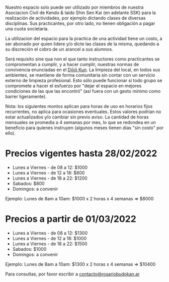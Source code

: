 <meta name="robots" content="noindex" />
<title>Acuerdo de Uso - https://rosariobudokan.ar/acuerdo-de-uso</title>

Nuestro espacio solo puede ser utilizado por miembros de nuestra Asociacion Civil de Kendo & Iaido Shin Sen Kai (en adelante SSK) para la realización de actividades, por ejemplo dictando clases de diversas disciplinas. Sus practicantes, por otro lado, no tienen obligación a pagar una cuota societaria.

La utilizacion del espacio para la practica de una actividad tiene un costo, a ser abonado por quien lidere y/o dicte las clases de la misma, quedando a su discreción el cobro de un arancel a sus alumnos.

Será requisito sine qua non el que tanto instructores como practicantes se compromentan a cumplir, y a hacer cumplir, nuestras normas de convivencia enunciadas en el [Dōjō Kun](/dojokun). La limpieza del local, en todos sus ambientes, se mantiene de forma comunitaria sin contar con un servicio externo de limpieza profesional. Esto sólo puede funcionar si todo grupo se compromete a hacer el esfuerzo por "dejar el espacio en mejores condiciones de las que las encontró" (así fuera con un gesto mínimo como barrer ligeramente).

Nota: los siguientes montos aplican para horas de uso en horarios fijos recurrentes, no aplica para ocasiones eventuales. 
Estos valores podrían no estar actualizados y/o cambiar sin previo aviso. La cantidad de horas mensuales se promedia a 4 semanas por mes, lo que se redondea en un beneficio para quienes instruyen (algunos meses tienen dias "sin costo" por ello).

# Precios vigentes hasta 28/02/2022
- Lunes a Viernes - de 08 a 12: $1000
- Lunes a Viernes - de 12 a 18:  $800
- Lunes a Viernes - de 18 a 22: $1200
- Sabados: $800
- Domingos: a convenir

Ejemplo: Lunes de 8am a 10am: $1000 x 2 horas x 4 semanas => $8000

# Precios a partir de 01/03/2022
- Lunes a Viernes - de 08 a 12: $1300
- Lunes a Viernes - de 12 a 18: $1000
- Lunes a Viernes - de 18 a 22: $1500
- Sabados: $1000
- Domingos: a convenir

Ejemplo: Lunes de 8am a 10am: $1300 x 2 horas x 4 semanas => $10400

Para consultas, por favor escribir a [contacto@rosariobudokan.ar](mailto:contacto@rosariobudokan.ar)
